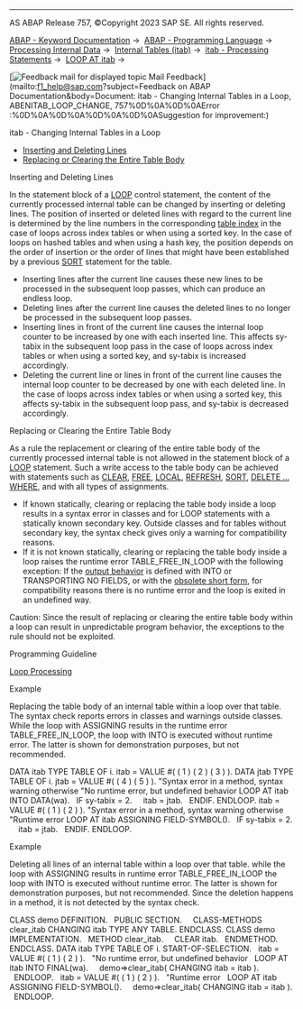   

* * *

AS ABAP Release 757, ©Copyright 2023 SAP SE. All rights reserved.

[ABAP - Keyword Documentation](javascript:call_link\('abenabap.htm'\)) →  [ABAP - Programming Language](javascript:call_link\('abenabap_reference.htm'\)) →  [Processing Internal Data](javascript:call_link\('abenabap_data_working.htm'\)) →  [Internal Tables (itab)](javascript:call_link\('abenitab.htm'\)) →  [itab - Processing Statements](javascript:call_link\('abentable_processing_statements.htm'\)) →  [LOOP AT itab](javascript:call_link\('abaploop_at_itab_variants.htm'\)) → 

 [![](Mail.gif?object=Mail.gif&sap-language=EN "Feedback mail for displayed topic") Mail Feedback](mailto:f1_help@sap.com?subject=Feedback on ABAP Documentation&body=Document: itab - Changing Internal Tables in a Loop, ABENITAB_LOOP_CHANGE, 757%0D%0A%0D%0AError
:%0D%0A%0D%0A%0D%0A%0D%0ASuggestion for improvement:)

itab - Changing Internal Tables in a Loop

-   [Inserting and Deleting Lines](#@@ITOC@@ABENITAB_LOOP_CHANGE_1)
-   [Replacing or Clearing the Entire Table Body](#@@ITOC@@ABENITAB_LOOP_CHANGE_2)

Inserting and Deleting Lines   

In the statement block of a [LOOP](javascript:call_link\('abaploop_at_itab_variants.htm'\)) control statement, the content of the currently processed internal table can be changed by inserting or deleting lines. The position of inserted or deleted lines with regard to the current line is determined by the line numbers in the corresponding [table index](javascript:call_link\('abentable_index_glosry.htm'\) "Glossary Entry") in the case of loops across index tables or when using a sorted key. In the case of loops on hashed tables and when using a hash key, the position depends on the order of insertion or the order of lines that might have been established by a previous [SORT](javascript:call_link\('abapsort_itab.htm'\)) statement for the table.

-   Inserting lines after the current line causes these new lines to be processed in the subsequent loop passes, which can produce an endless loop.
-   Deleting lines after the current line causes the deleted lines to no longer be processed in the subsequent loop passes.
-   Inserting lines in front of the current line causes the internal loop counter to be increased by one with each inserted line. This affects sy-tabix in the subsequent loop pass in the case of loops across index tables or when using a sorted key, and sy-tabix is increased accordingly.
-   Deleting the current line or lines in front of the current line causes the internal loop counter to be decreased by one with each deleted line. In the case of loops across index tables or when using a sorted key, this affects sy-tabix in the subsequent loop pass, and sy-tabix is decreased accordingly.

Replacing or Clearing the Entire Table Body   

As a rule the replacement or clearing of the entire table body of the currently processed internal table is not allowed in the statement block of a [LOOP](javascript:call_link\('abaploop_at_itab_variants.htm'\)) statement. Such a write access to the table body can be achieved with statements such as [CLEAR](javascript:call_link\('abapclear.htm'\)), [FREE](javascript:call_link\('abapfree_dataobject.htm'\)), [LOCAL](javascript:call_link\('abaplocal.htm'\)), [REFRESH](javascript:call_link\('abaprefresh_itab.htm'\)), [SORT](javascript:call_link\('abapsort_itab.htm'\)), [DELETE ... WHERE](javascript:call_link\('abapdelete_itab_lines.htm'\)), and with all types of assignments.

-   If known statically, clearing or replacing the table body inside a loop results in a syntax error in classes and for LOOP statements with a statically known secondary key. Outside classes and for tables without secondary key, the syntax check gives only a warning for compatibility reasons.
-   If it is not known statically, clearing or replacing the table body inside a loop raises the runtime error TABLE\_FREE\_IN\_LOOP with the following exception: If the [output behavior](javascript:call_link\('abaploop_at_itab_result.htm'\)) is defined with INTO or TRANSPORTING NO FIELDS, or with the [obsolete short form](javascript:call_link\('abenitab_short_forms.htm'\)), for compatibility reasons there is no runtime error and the loop is exited in an undefined way.

Caution: Since the result of replacing or clearing the entire table body within a loop can result in unpredictable program behavior, the exceptions to the rule should not be exploited.

Programming Guideline

[Loop Processing](javascript:call_link\('abenloop_guidl.htm'\) "Guideline")

Example

Replacing the table body of an internal table within a loop over that table. The syntax check reports errors in classes and warnings outside classes. While the loop with ASSIGNING results in the runtime error TABLE\_FREE\_IN\_LOOP, the loop with INTO is executed without runtime error. The latter is shown for demonstration purposes, but not recommended.

DATA itab TYPE TABLE OF i.
itab = VALUE #( ( 1 ) ( 2 ) ( 3 ) ).
DATA jtab TYPE TABLE OF i.
jtab = VALUE #( ( 4 ) ( 5 ) ).
"Syntax error in a method, syntax warning otherwise
"No runtime error, but undefined behavior
LOOP AT itab INTO DATA(wa).
  IF sy-tabix = 2.
    itab = jtab.
  ENDIF.
ENDLOOP.
itab = VALUE #( ( 1 ) ( 2 ) ).
"Syntax error in a method, syntax warning otherwise
"Runtime error
LOOP AT itab ASSIGNING FIELD-SYMBOL(<fs>).
  IF sy-tabix = 2.
    itab = jtab.
  ENDIF.
ENDLOOP.

Example

Deleting all lines of an internal table within a loop over that table. while the loop with ASSIGNING results in runtime error TABLE\_FREE\_IN\_LOOP the loop with INTO is executed without runtime error. The latter is shown for demonstration purposes, but not recommended. Since the deletion happens in a method, it is not detected by the syntax check.

CLASS demo DEFINITION.
  PUBLIC SECTION.
    CLASS-METHODS clear\_itab CHANGING itab TYPE ANY TABLE.
ENDCLASS.
CLASS demo IMPLEMENTATION.
  METHOD clear\_itab.
    CLEAR itab.
  ENDMETHOD.
ENDCLASS.
DATA itab TYPE TABLE OF i.
START-OF-SELECTION.
  itab = VALUE #( ( 1 ) ( 2 ) ).
  "No runtime error, but undefined behavior
  LOOP AT itab INTO FINAL(wa).
    demo=>clear\_itab( CHANGING itab = itab ).
  ENDLOOP.
  itab = VALUE #( ( 1 ) ( 2 ) ).
  "Runtime error
  LOOP AT itab ASSIGNING FIELD-SYMBOL(<fs>).
    demo=>clear\_itab( CHANGING itab = itab ).
  ENDLOOP.